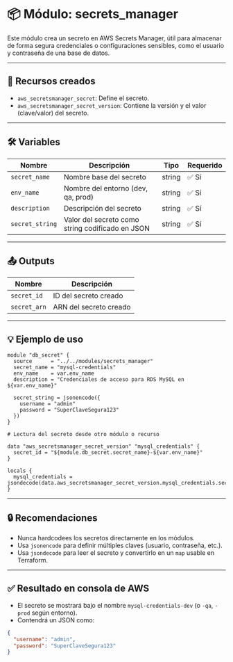 # 📦 Módulo: secrets\_manager

Este módulo crea un secreto en AWS Secrets Manager, útil para almacenar de forma segura credenciales o configuraciones sensibles, como el usuario y contraseña de una base de datos.

---

## 🚀 Recursos creados

* `aws_secretsmanager_secret`: Define el secreto.
* `aws_secretsmanager_secret_version`: Contiene la versión y el valor (clave/valor) del secreto.

---

## 🛠️ Variables

| Nombre          | Descripción                                      | Tipo   | Requerido |
| --------------- | ------------------------------------------------ | ------ | --------- |
| `secret_name`   | Nombre base del secreto                          | string | ✅ Sí      |
| `env_name`      | Nombre del entorno (dev, qa, prod)               | string | ✅ Sí      |
| `description`   | Descripción del secreto                          | string | ✅ Sí      |
| `secret_string` | Valor del secreto como string codificado en JSON | string | ✅ Sí      |

---

## 📤 Outputs

| Nombre       | Descripción            |
| ------------ | ---------------------- |
| `secret_id`  | ID del secreto creado  |
| `secret_arn` | ARN del secreto creado |

---

## 💡 Ejemplo de uso

```hcl
module "db_secret" {
  source      = "../../modules/secrets_manager"
  secret_name = "mysql-credentials"
  env_name    = var.env_name
  description = "Credenciales de acceso para RDS MySQL en ${var.env_name}"

  secret_string = jsonencode({
    username = "admin"
    password = "SuperClaveSegura123"
  })
}

# Lectura del secreto desde otro módulo o recurso

data "aws_secretsmanager_secret_version" "mysql_credentials" {
  secret_id = "${module.db_secret.secret_name}-${var.env_name}"
}

locals {
  mysql_credentials = jsondecode(data.aws_secretsmanager_secret_version.mysql_credentials.secret_string)
}
```

---

## 🔒 Recomendaciones

* Nunca hardcodees los secretos directamente en los módulos.
* Usa `jsonencode` para definir múltiples claves (usuario, contraseña, etc.).
* Usa `jsondecode` para leer el secreto y convertirlo en un `map` usable en Terraform.

---

## ✅ Resultado en consola de AWS

* El secreto se mostrará bajo el nombre `mysql-credentials-dev` (o `-qa`, `-prod` según entorno).
* Contendrá un JSON como:

```json
{
  "username": "admin",
  "password": "SuperClaveSegura123"
}
```
